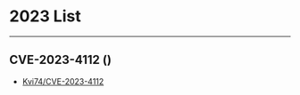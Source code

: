 # 2023 List

---
## CVE-2023-4112 ()
> 
- [Kvi74/CVE-2023-4112](https://github.com/Kvi74/CVE-2023-4112)
